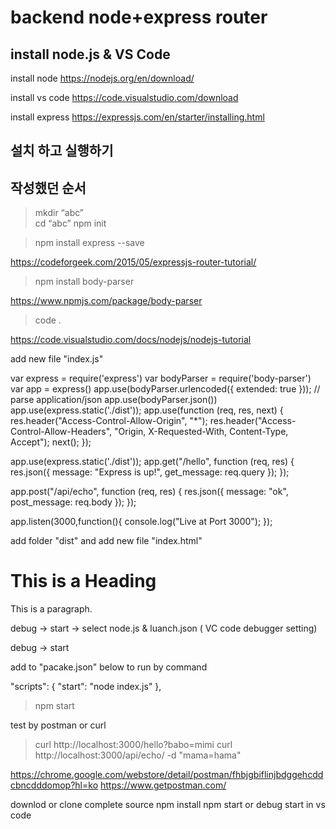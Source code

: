 # backend node+express router

## install node.js &  VS Code

install node 
https://nodejs.org/en/download/

install vs code
https://code.visualstudio.com/download

install express
https://expressjs.com/en/starter/installing.html

## 설치 하고 실행하기 




## 작성했던 순서 

> mkdir “abc”  
> cd “abc” 
> npm init

> npm install express  --save

https://codeforgeek.com/2015/05/expressjs-router-tutorial/

> npm install body-parser

https://www.npmjs.com/package/body-parser

> code .

https://code.visualstudio.com/docs/nodejs/nodejs-tutorial

add new file "index.js"

var express = require('express')
var bodyParser = require('body-parser')
var app = express()
app.use(bodyParser.urlencoded({
  extended: true
}));
// parse application/json
app.use(bodyParser.json())
app.use(express.static('./dist'));
app.use(function (req, res, next) {
  res.header("Access-Control-Allow-Origin", "*");
  res.header("Access-Control-Allow-Headers", "Origin, X-Requested-With, Content-Type, Accept");
  next();
});

app.use(express.static('./dist'));
app.get("/hello", function (req, res) {
  res.json({
    message: "Express is up!",
		get_message: req.query
  });
});

app.post("/api/echo", function (req, res) {
 res.json({
      message: "ok",
			post_message: req.body
    });
});

app.listen(3000,function(){
  console.log("Live at Port 3000");
});

add folder "dist" and add new file "index.html" 

<!DOCTYPE html>
<html>
<head>
<meta charset="UTF-8">
<title>Page Title</title>
</head>
<body>

<h1>This is a Heading</h1>
<p>This is a paragraph.</p>

</body>
</html>

debug -> start -> select node.js & luanch.json ( VC code debugger setting) 

debug -> start 

add to "pacake.json" below to run by command

"scripts": {
    "start": "node index.js"
  },

> npm start 

test by postman  or curl 

> curl http://localhost:3000/hello?babo=mimi
> curl http://localhost:3000/api/echo/ -d "mama=hama"

https://chrome.google.com/webstore/detail/postman/fhbjgbiflinjbdggehcddcbncdddomop?hl=ko
https://www.getpostman.com/

downlod or clone complete source
npm install
npm start 
or debug start in vs code

